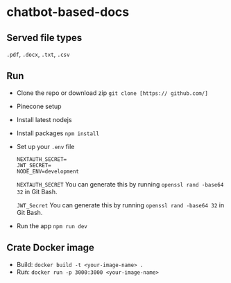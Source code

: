 # chatbot-based-docs

## Served file types
  `.pdf`, `.docx`, `.txt`, `.csv`
 
## Run
- Clone the repo or download zip
    `git clone [https:// github.com/]`
- Pinecone setup
- Install latest nodejs
- Install packages
    `npm install`
- Set up your `.env` file
    
  ```  
  NEXTAUTH_SECRET=
  JWT_SECRET=
  NODE_ENV=development
  ```
  
  `NEXTAUTH_SECRET`
    You can generate this by running `openssl rand -base64 32` in Git Bash.
  
  `JWT_Secret`
    You can generate this by running `openssl rand -base64 32` in Git Bash.

- Run the app
    `npm run dev`

## Crate Docker image
- Build: `docker build -t <your-image-name> .`
- Run: `docker run -p 3000:3000 <your-image-name>`
